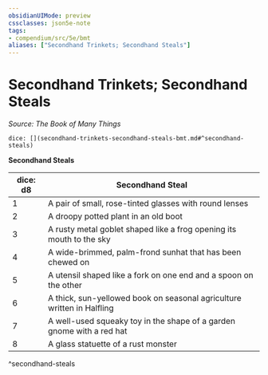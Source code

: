 ```yaml
---
obsidianUIMode: preview
cssclasses: json5e-note
tags:
- compendium/src/5e/bmt
aliases: ["Secondhand Trinkets; Secondhand Steals"]
---
```

# Secondhand Trinkets; Secondhand Steals
*Source: The Book of Many Things* 

`dice: [](secondhand-trinkets-secondhand-steals-bmt.md#^secondhand-steals)`

**Secondhand Steals**

| dice: d8 | Secondhand Steal |
|----------|------------------|
| 1 | A pair of small, rose-tinted glasses with round lenses |
| 2 | A droopy potted plant in an old boot |
| 3 | A rusty metal goblet shaped like a frog opening its mouth to the sky |
| 4 | A wide-brimmed, palm-frond sunhat that has been chewed on |
| 5 | A utensil shaped like a fork on one end and a spoon on the other |
| 6 | A thick, sun-yellowed book on seasonal agriculture written in Halfling |
| 7 | A well-used squeaky toy in the shape of a garden gnome with a red hat |
| 8 | A glass statuette of a rust monster |
^secondhand-steals